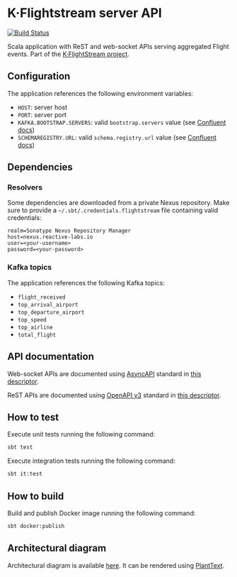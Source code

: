 # K·Flightstream server API

[![Build Status](https://iproject-jenkins.reactive-labs.io/buildStatus/icon?job=kafka-flightstream-api%2Fmaster)](https://iproject-jenkins.reactive-labs.io/view/Kafka%20Flightstream/job/kafka-flightstream-api/job/master/)

Scala application with ReST and web-socket APIs serving aggregated Flight events. Part of the [K·FlightStream project](https://github.com/search?q=topic%3Akafka-flightstream+org%3Abitrockteam&type=Repositories).

## Configuration

The application references the following environment variables:

- `HOST`: server host
- `PORT`: server port
- `KAFKA.BOOTSTRAP.SERVERS`: valid `bootstrap.servers` value (see [Confluent docs](https://docs.confluent.io/current/clients/consumer.html#configuration))
- `SCHEMAREGISTRY.URL`: valid `schema.registry.url` value (see [Confluent docs](https://docs.confluent.io/current/schema-registry/docs/schema_registry_tutorial.html#java-consumers))

## Dependencies

### Resolvers

Some dependencies are downloaded from a private Nexus repository. Make sure to provide a `~/.sbt/.credentials.flightstream` file containing valid credentials:

```properties
realm=Sonatype Nexus Repository Manager
host=nexus.reactive-labs.io
user=<your-username>
password=<your-password>
```

### Kafka topics

The application references the following Kafka topics:

- `flight_received`
- `top_arrival_airport`
- `top_departure_airport`
- `top_speed`
- `top_airline`
- `total_flight`

## API documentation

Web-socket APIs are documented using [AsyncAPI](https://www.asyncapi.com) standard in [this descriptor](api-models/src/main/resources/asyncapi.yaml).

ReST APIs are documented using [OpenAPI v3](https://github.com/OAI/OpenAPI-Specification/blob/master/versions/3.0.2.md) standard in [this descriptor](api-models/src/main/resources/api.yaml).

## How to test

Execute unit tests running the following command:

```sh
sbt test
```

Execute integration tests running the following command:

```sh
sbt it:test
```

## How to build

Build and publish Docker image running the following command:

```sh
sbt docker:publish
```

## Architectural diagram

Architectural diagram is available [here](docs/diagram.puml). It can be rendered using [PlantText](https://www.planttext.com).

